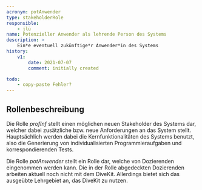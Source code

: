 ```yaml
---
acronym: potAnwender
type: stakeholderRole
responsible: 
    - jlü
name: Potenzieller Anwender als lehrende Person des Systems
description: >
    Ein*e eventuell zukünftige*r Anwender*in des Systems
history:
    v1:
        date: 2021-07-07
        comment: initially created

todo: 
    - copy-paste Fehler?
---
```



## Rollenbeschreibung

Die Rolle _profInf_ stellt einen möglichen neuen Stakeholder des Systems dar, welcher dabei zusätzliche bzw. neue Anforderungen an das System stellt.
Hauptsächlich werden dabei die Kernfunktionalitäten des Systems benutzt, also die Generierung von individualisierten Programmieraufgaben und korrespondierenden Tests.

Die Rolle _potAnwender_ stellt ein Rolle dar, welche von Dozierenden eingenommen werden kann. Die in der Rolle abgedeckten Dozierenden arbeiten aktuell noch nicht 
mit dem DiveKit. Allerdings bietet sich das ausgeübte Lehrgebiet an, das DiveKit zu nutzen.
